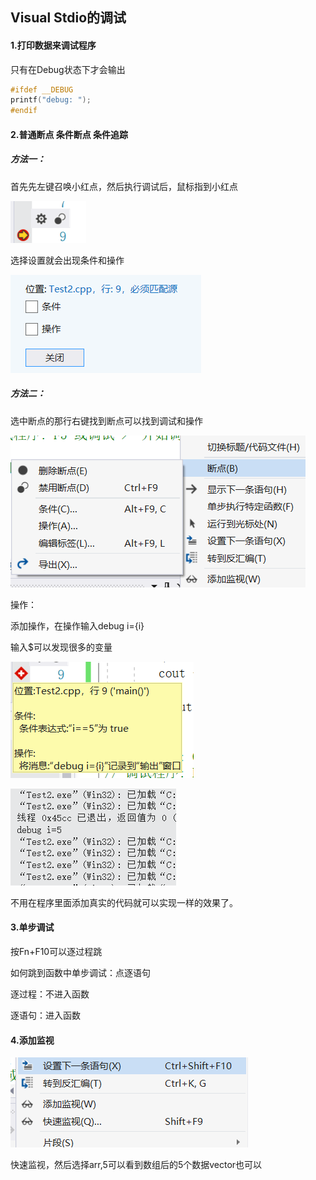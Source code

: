 ## Visual Stdio的调试

#### 1.打印数据来调试程序

只有在Debug状态下才会输出

~~~cpp
#ifdef __DEBUG
printf("debug: ");
#endif
~~~

#### 2.普通断点  条件断点  条件追踪

##### 方法一：

首先先左键召唤小红点，然后执行调试后，鼠标指到小红点

![image-20210116223959078](./../picture/2小红点.png)

选择设置就会出现条件和操作

![image-20210116224037858](./../picture/2条件和操作.png)

##### 方法二：

选中断点的那行右键找到断点可以找到调试和操作

![image-20210116224144333](./../picture/2条件操作2.png)

操作：

添加操作，在操作输入debug i={i}

输入$可以发现很多的变量

![image-20210116224457962](./../picture/2状态.png)

![image-20210116224532115](./../picture/2日志输出.png)

不用在程序里面添加真实的代码就可以实现一样的效果了。

#### 3.单步调试

按Fn+F10可以逐过程跳

如何跳到函数中单步调试：点逐语句

逐过程：不进入函数

逐语句：进入函数

#### 4.添加监视

![image-20210116230821860](./../picture/2快速监视.png)

快速监视，然后选择arr,5可以看到数组后的5个数据vector也可以

